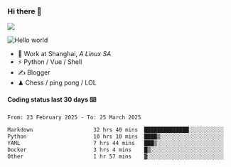### Hi there 👋
![](https://komarev.com/ghpvc/?username=Xuhandsome)


<img src="https://github-readme-stats.vercel.app/api?username=XuHandsome&show_icons=true&theme=merko" alt="Hello world">

<br/>

- 🍻  Work at Shanghai, _A Linux SA_
- ⚡  Python / Vue / Shell
- ✍️  Blogger
- ♟  Chess / ping pong / LOL

#### Coding status last 30 days ⌨️

<!--START_SECTION:waka-->

```txt
From: 23 February 2025 - To: 25 March 2025

Markdown                   32 hrs 40 mins  ██████████████░░░░░░░░░░░   55.48 %
Python                     10 hrs 10 mins  ████▒░░░░░░░░░░░░░░░░░░░░   17.28 %
YAML                       7 hrs 44 mins   ███▒░░░░░░░░░░░░░░░░░░░░░   13.14 %
Docker                     3 hrs 4 mins    █▒░░░░░░░░░░░░░░░░░░░░░░░   05.23 %
Other                      1 hr 57 mins    ▓░░░░░░░░░░░░░░░░░░░░░░░░   03.31 %
```

<!--END_SECTION:waka-->
